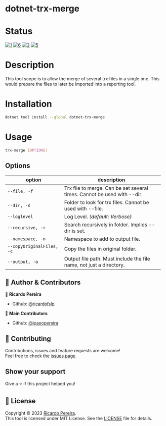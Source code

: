 # dotnet-trx-merge

# Status
[![1]][2] [![6]][7] [![3]][4] [![5]][4]

# Description
This tool scope is to allow the merge of several trx files in a single one. This would prepare the files to later be imported into a reporting tool.

# Installation
```sh
dotnet tool install --global dotnet-trx-merge
```

# Usage
```sh
trx-merge [OPTIONS]
```


## Options
| option                    | description                                                             |
|---------------------------|-------------------------------------------------------------------------|
| `--file, -f`              | Trx file to merge. Can be set several times. Cannot be used with --dir. |
| `--dir, -d`               | Folder to look for trx files. Cannot be used with --file.               |
| `--loglevel`              | Log Level. *(default: Verbose)*                                         |
| `--recursive, -r`         | Search recursively in folder. Implies --dir is set.                     |
| `--namespace, -n`         | Namespace to add to output file.                                        |
| `--copyOriginalFiles, -c` | Copy the files in original folder.                                      |
| `--output, -o`            | Output file path. Must include the file name, not just a directory.     |

## 👤 Author & Contributors

👤 **Ricardo Pereira**

- Github: [@ricardofslp](https://github.com/ricardofslp)

👥 **Main Contributors**

- Github: [@joaoopereira](https://github.com/joaoopereira)

## :handshake: Contributing

Contributions, issues and feature requests are welcome!\
Feel free to check the [issues page](https://github.com/ricardofslp/dotnet-trx-merge/issues).

## Show your support

Give a :star: if this project helped you!

## :memo: License

Copyright © 2023 [Ricardo Pereira](https://github.com/ricardofslp).\
This tool is licensed under MIT License. See the [LICENSE](/LICENSE) file for details.

[1]: https://github.com/ricardofslp/dotnet-trx-merge/actions/workflows/cd.yml/badge.svg
[2]: https://github.com/ricardofslp/dotnet-trx-merge/actions/workflows/cd.yml
[3]: https://img.shields.io/nuget/v/dotnet-trx-merge.svg?label=dotnet-trx-merge
[4]: https://www.nuget.org/packages/dotnet-trx-merge
[5]: https://img.shields.io/nuget/dt/dotnet-trx-merge.svg?label=downloads
[6]: https://coveralls.io/repos/github/ricardofslp/dotnet-trx-merge/badge.svg?branch=main
[7]: https://coveralls.io/github/ricardofslp/dotnet-trx-merge?branch=main